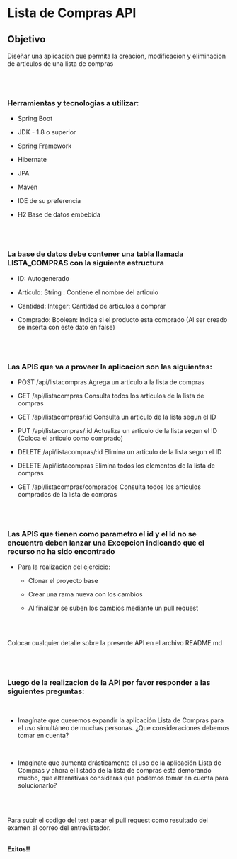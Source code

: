 # Lista de Compras API

## **Objetivo**
Diseñar una aplicacion que permita la creacion, modificacion y eliminacion de articulos de una lista de compras

<br>
<br>

### **Herramientas y tecnologias a utilizar:**

- Spring Boot

- JDK - 1.8 o superior

- Spring Framework

- Hibernate

- JPA

- Maven

- IDE de su preferencia

- H2 Base de datos embebida
<br>
<br>

### **La base de datos debe contener una tabla llamada LISTA_COMPRAS con la siguiente estructura**

- ID: Autogenerado

- Articulo: String : Contiene el nombre del articulo

- Cantidad: Integer: Cantidad de articulos a comprar

- Comprado: Boolean: Indica si el producto esta comprado (Al ser creado se inserta con este dato en false)

<br>
<br>

### **Las APIS que va a proveer la aplicacion son las siguientes:**

- POST /api/listacompras Agrega un articulo a la lista de compras

- GET /api/listacompras Consulta todos los articulos de la lista de compras

- GET /api/listacompras/:id Consulta un articulo de la lista segun el ID

- PUT /api/listacompras/:id Actualiza un articulo de la lista segun el ID (Coloca el articulo como comprado)

- DELETE /api/listacompras/:id Elimina un articulo de la lista segun el ID

- DELETE /api/listacompras Elimina todos los elementos de la lista de compras

- GET /api/listacompras/comprados Consulta todos los articulos comprados de la lista de compras

<br>
<br>


### **Las APIS que tienen como parametro el id y el Id no se encuentra deben lanzar una Excepcion indicando que el recurso no ha sido encontrado**



- Para la realizacion del ejercicio:

    - Clonar el proyecto base

    - Crear una rama nueva con los cambios

    - Al finalizar se suben los cambios mediante un pull request

<br>
<br>

Colocar cualquier detalle sobre la presente API en el archivo README.md

<br>
<br>

### **Luego de la realizacion de la API por favor responder a las siguientes preguntas:**

<br>

* Imagínate que queremos expandir la aplicación Lista de Compras para el uso simultáneo de muchas personas. ¿Que consideraciones debemos tomar en cuenta?
<br>

* Imaginate que aumenta drásticamente el uso de la aplicación Lista de Compras y ahora el listado de la lista de compras está demorando mucho, que alternativas consideras que podemos tomar en cuenta para solucionarlo?

<br>
<br>

Para subir el codigo del test pasar el pull request como resultado del examen al correo del entrevistador.
<br>
<br>

**Exitos!!**